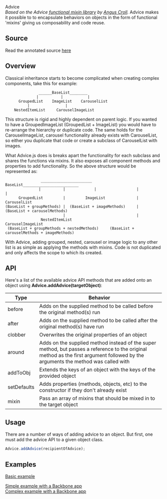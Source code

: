 <div class="project-header">
    <div class="project-name">Advice</div>
    <div class="intro">
        <i>Based on the Advice <a href="https://github.com/twitter/flight/blob/master/lib/advice.js" target="_blank">functional mixin library</a>
        by <a href="https://twitter.com/angustweets" target="_blank">Angus Croll</a>.</i>
        Advice makes it possible to to encapsulate behaviors on objects in the form of functional 'mixins' giving us composability and code reuse.
    </div>
</div>

## Source ##

Read the annotated source <a href="advice.js.html" target="_blank">here</a>


<div class="clear"></div>
<div class="spacer"></div>

## Overview ##

Classical inheritance starts to become complicated when creating complex components, take this for example:

```
               ______BaseList________
              |          |           |
      GroupedList    ImageList    CarouselList
          |                |
    NestedItemList     CarouselImageList

```

This structure is rigid and highly dependent on parent logic. If you wanted to have a GroupedImageList (GroupedList + ImageList) you would have to re-arrange the hierarchy or duplicate code.  The same holds for the CarouselImageList, carousel functionality already exists with CarouselList, so either you duplicate that code or create a subclass of CarouselList with images.

What Advice.js does is breaks apart the functionality for each subclass and shares the functions via mixins. It also exposes all component methods and properties to add functionality. So the above structure would be represented as:

```
                _______________________ BaseList_________________________
               |          |             |                  |             |
      GroupedList         |         ImageList              |         CarouselList
(BaseList + groupMethods) |  (BaseList + imageMethods)     |    (BaseList + carouselMethods)
                          |                                |
                NestedItemList                         CarouselImageList
 (BaseList + groupMethods + nestedMethods)     (BaseList + carouselMethods + imageMethods)

```

With Advice, adding grouped, nested, carousel or image logic to any other list is as simple as applying the methods with mixins. Code is not duplicated and only affects the scope to which its created.

## API ##

Here's a list of the available advice API methods that are added onto an object using **Advice.addAdvice(targetObject)**:

| Type      |  Behavior  |
| ------------ | ------------------------------------------------------------------------------------------- |
| before    | Adds on the supplied method to be called before the original method(s) run |
| after       |  Adds on the supplied method to be called after the original method(s) have run |
| clobber   |  Overwrites the original properties of an object |
| around    |  Adds on the supplied method instead of the super method, but passes a reference to the original method as the first argument followed by the arguments the method was called with |
| addToObj | Extends the keys of an object with the keys of the provided object |
| setDefaults | Adds properties (methods, objects, etc) to the constructor if they don't already exist |
| mixin | Pass an array of mixins that should be mixed in to the target object |


## Usage ##
<div class="left">
There are a number of ways of adding advice to an object. But first, one must add the advice API to a given object class.
</div>

```javascript
Advice.addAdvice(recipientOfAdvice);
```

<div class="clear"></div>

## Examples ##
<a href="docs/basic.md.html">Basic example</a>
<div class="clear"></div>
<a href="docs/simple-backbone.md.html">Simple example with a Backbone app</a>
<div class="clear"></div>
<a href="docs/complex-backbone.md.html">Complex example with a Backbone app</a>
<div class="clear"></div>
